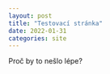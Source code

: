 ```yaml
---
layout: post
title: "Testovací stránka"
date: 2022-01-31
categories: site
---
```


Proč by to nešlo lépe?
